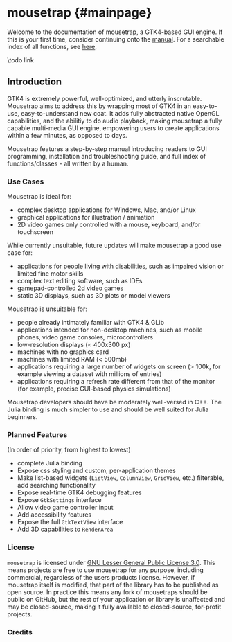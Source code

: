 # mousetrap {#mainpage}

Welcome to the documentation of mousetrap, a GTK4-based GUI engine. If this is your first time, consider continuing onto the [manual](01_installation.md). For a searchable index of all functions, see [here]().

\todo link

## Introduction

GTK4 is extremely powerful, well-optimized, and utterly inscrutable. Mousetrap aims to address this by wrapping most of GTK4
in an easy-to-use, easy-to-understand new coat. It adds fully abstracted native OpenGL capabilities, and the abilitiy
to do audio playback, making mousetrap a fully capable multi-media GUI engine, empowering users to create applications within a
few minutes, as opposed to days.

Mousetrap features a step-by-step manual introducing readers to GUI programming, installation and troubleshooting guide,
and full index of functions/classes - all written by a human.

### Use Cases

Mousetrap is ideal for:
+ complex desktop applications for Windows, Mac, and/or Linux
+ graphical applications for illustration / animation
+ 2D video games only controlled with a mouse, keyboard, and/or touchscreen

While currently unsuitable, future updates will make mousetrap a good use case for:
+ applications for people living with disabilities, such as impaired vision or limited fine motor skills
+ complex text editing software, such as IDEs
+ gamepad-controlled 2d video games
+ static 3D displays, such as 3D plots or model viewers

Mousetrap is unsuitable for:
+ people already intimately familiar with GTK4 & GLib
+ applications intended for non-desktop machines, such as mobile phones, video game consoles, microcontrollers
+ low-resolution displays (< 400x300 px)
+ machines with no graphics card
+ machines with limited RAM (< 500mb)
+ applications requiring a large number of widgets on screen (> 100k, for example viewing a dataset with millions of entries)
+ applications requiring a refresh rate different from that of the monitor (for example, precise GUI-based physics simulations)

Mousetrap developers should have be moderately well-versed in C++. The Julia binding is much simpler to use and should be well suited for Julia beginners.

### Planned Features

(In order of priority, from highest to lowest)

+ complete Julia binding
+ Expose css styling and custom, per-application themes
+ Make list-based widgets (`ListView`, `ColumnView`, `GridView`, etc.) filterable, add searching functionality
+ Expose real-time GTK4 debugging features 
+ Expose `GtkSettings` interface
+ Allow video game controller input
+ Add accessibility features
+ Expose the full `GtkTextView` interface
+ Add 3D capabilities to `RenderArea`

### License

`mousetrap` is licensed under [GNU Lesser General Public License 3.0](https://en.wikipedia.org/wiki/GNU_Lesser_General_Public_License). This means projects are free to use mousetrap for any purpose, including commercial, regardless of the users products license. However, if mousetrap itself is modified, that part of the library has to be published as open source. In practice this means any fork of mousetraps should be public on GitHub, but the rest of your application or library is unaffected and may be closed-source, making it fully available to closed-source, for-profit projects.

### Credits

